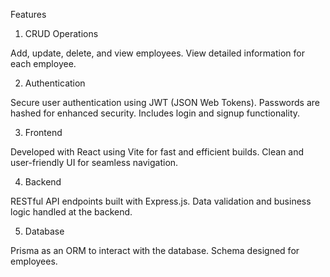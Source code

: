 Features
1. CRUD Operations

Add, update, delete, and view employees.
View detailed information for each employee.

2. Authentication

Secure user authentication using JWT (JSON Web Tokens).
Passwords are hashed for enhanced security.
Includes login and signup functionality.

3. Frontend

Developed with React using Vite for fast and efficient builds.
Clean and user-friendly UI for seamless navigation.

4. Backend

RESTful API endpoints built with Express.js.
Data validation and business logic handled at the backend.

5. Database

Prisma as an ORM to interact with the database.
Schema designed for employees.
